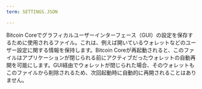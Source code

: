 ```yaml
---
term: SETTINGS.JSON

---
```

Bitcoin Coreでグラフィカルユーザーインターフェース（GUI）の設定を保存するために使用されるファイル。これは、例えば開いているウォレットなどのユーザー設定に関する情報を保持します。Bitcoin Coreが再起動されると、このファイルはアプリケーションが閉じられる前にアクティブだったウォレットの自動再開を可能にします。GUI経由でウォレットが閉じられた場合、そのウォレットもこのファイルから削除されるため、次回起動時に自動的に再開されることはありません。